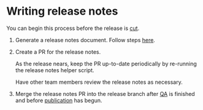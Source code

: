 # Writing release notes

You can begin this process before the release is [cut](./cutting.md).

1. Generate a release notes document. Follow steps [here](https://github.com/mathesar-foundation/mathesar/blob/develop/docs/docs/releases/README.md).

1. Create a PR for the release notes.

    As the release nears, keep the PR up-to-date periodically by re-running the release notes helper script.

    Have other team members review the release notes as necessary.

1. Merge the release notes PR into the release branch after [QA](./qa.md) is finished and before [publication](./publication.md) has begun.
